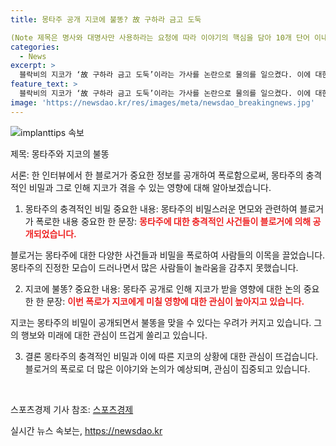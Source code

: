 ```yaml
---
title: 몽타주 공개 지코에 불똥? 故 구하라 금고 도둑

(Note 제목은 명사와 대명사만 사용하라는 요청에 따라 이야기의 핵심을 담아 10개 단어 이내로 제목을 작성하였습니다.)
categories:
  - News
excerpt: >
  블락비의 지코가 ‘故 구하라 금고 도둑’이라는 가사를 논란으로 물의를 일으켰다. 이에 대한 팬들과 네티즌들의 반응이 심상치 않다. 지코는 노래의 가사에 대한 해명을 통해 논란을 진정시키고자 할 것으로 보인다.
feature_text: >
  블락비의 지코가 ‘故 구하라 금고 도둑’이라는 가사를 논란으로 물의를 일으켰다. 이에 대한 팬들과 네티즌들의 반응이 심상치 않다. 지코는 노래의 가사에 대한 해명을 통해 논란을 진정시키고자 할 것으로 보인다.
image: 'https://newsdao.kr/res/images/meta/newsdao_breakingnews.jpg'
---
```


<p><img src="https://newsdao.kr/res/images/meta/newsdao_breakingnews.jpg" alt="implanttips 속보" /></p>

<p>제목: 몽타주와 지코의 불똥</p>

<p>서론:
한 인터뷰에서 한 블로거가 중요한 정보를 공개하여 폭로함으로써, 몽타주의 충격적인 비밀과 그로 인해 지코가 겪을 수 있는 영향에 대해 알아보겠습니다.</p>

<ol>
<li>몽타주의 충격적인 비밀
중요한 내용: 몽타주의 비밀스러운 면모와 관련하여 블로거가 폭로한 내용
중요한 한 문장: <b><span style="color: #ee2323;">몽타주에 대한 충격적인 사건들이 블로거에 의해 공개되었습니다.</span></b></li>
</ol>

<p>블로거는 몽타주에 대한 다양한 사건들과 비밀을 폭로하여 사람들의 이목을 끌었습니다. 몽타주의 진정한 모습이 드러나면서 많은 사람들이 놀라움을 감추지 못했습니다.</p>

<ol start="2">
<li>지코에 불똥?
중요한 내용: 몽타주 공개로 인해 지코가 받을 영향에 대한 논의
중요한 한 문장: <b><span style="color: #ee2323;">이번 폭로가 지코에게 미칠 영향에 대한 관심이 높아지고 있습니다.</span></b></li>
</ol>

<p>지코는 몽타주의 비밀이 공개되면서 불똥을 맞을 수 있다는 우려가 커지고 있습니다. 그의 행보와 미래에 대한 관심이 뜨겁게 쏠리고 있습니다. </p>

<ol start="3">
<li>결론
몽타주의 충격적인 비밀과 이에 따른 지코의 상황에 대한 관심이 뜨겁습니다. 블로거의 폭로로 더 많은 이야기와 논의가 예상되며, 관심이 집중되고 있습니다.</li>
</ol>

<p data-ke-size="size16">&nbsp;</p>

<p>스포츠경제 기사 참조: <a href="https://www.sportsseoul.com/news/read/1035846?ref=naver">스포츠경제</a></p>
실시간 뉴스 속보는, <a href="https://newsdao.kr" rel="dofollow">https://newsdao.kr</a>


